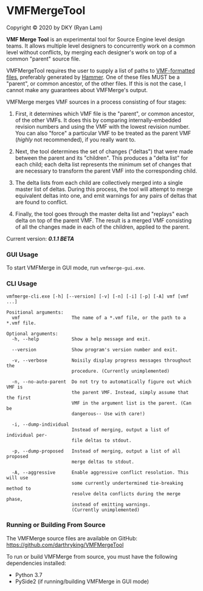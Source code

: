 # VMFMergeTool

Copyright © 2020 by DKY (Ryan Lam)

**VMF Merge Tool** is an experimental tool for Source Engine level design teams. It allows multiple level designers to concurrently work on a common level without conflicts, by merging each designer's work on top of a common "parent" source file.

VMFMergeTool requires the user to supply a list of paths to [VMF-formatted files](https://developer.valvesoftware.com/wiki/VMF), preferably generated by [Hammer](https://developer.valvesoftware.com/wiki/Valve_Hammer_Editor). One of these files MUST be a "parent", or common ancestor, of the other files. If this is not the case, I cannot make any guarantees about VMFMerge's output.

VMFMerge merges VMF sources in a process consisting of four stages:

1. First, it determines which VMF file is the "parent", or common ancestor, of the other VMFs. It does this by comparing internally-embedded revision numbers and using the VMF with the lowest revision number. You can also "force" a particular VMF to be treated as the parent VMF (*highly* not recommended), if you really want to.

2. Next, the tool determines the set of changes ("deltas") that were made between the parent and its "children". This produces a "delta list" for each child; each delta list represents the minimum set of changes that are necessary to transform the parent VMF into the corresponding child.

3. The delta lists from each child are collectively merged into a single master list of deltas. During this process, the tool will attempt to merge equivalent deltas into one, and emit warnings for any pairs of deltas that are found to conflict.

4. Finally, the tool goes through the master delta list and "replays" each delta on top of the parent VMF. The result is a merged VMF consisting of all the changes made in each of the children, applied to the parent.

Current version: ***0.1.1 BETA***


### GUI Usage

To start VMFMerge in GUI mode, run `vmfmerge-gui.exe`.


### CLI Usage

```
vmfmerge-cli.exe [-h] [--version] [-v] [-n] [-i] [-p] [-A] vmf [vmf ...]

Positional arguments:
  vmf                   The name of a *.vmf file, or the path to a *.vmf file.

Optional arguments:
  -h, --help            Show a help message and exit.
  
  --version             Show program's version number and exit.
  
  -v, --verbose         Noisily display progress messages throughout the
                        procedure. (Currently unimplemented)
                        
  -n, --no-auto-parent  Do not try to automatically figure out which VMF is
                        the parent VMF. Instead, simply assume that the first
                        VMF in the argument list is the parent. (Can be
                        dangerous-- Use with care!)
                        
  -i, --dump-individual
                        Instead of merging, output a list of individual per-
                        file deltas to stdout.
                        
  -p, --dump-proposed   Instead of merging, output a list of all proposed
                        merge deltas to stdout.
                        
  -A, --aggressive      Enable aggressive conflict resolution. This will use 
                        some currently undertermined tie-breaking method to 
                        resolve delta conflicts during the merge phase, 
                        instead of emitting warnings.
                        (Currently unimplemented)
```


### Running or Building From Source

The VMFMerge source files are available on GitHub: https://github.com/darthryking/VMFMergeTool

To run or build VMFMerge from source, you must have the following dependencies installed:

* Python 3.7
* PySide2 (if running/building VMFMerge in GUI mode)

